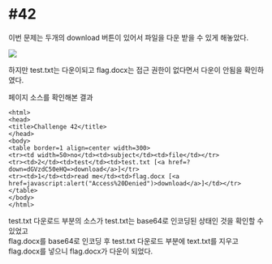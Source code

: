 #42
===

이번 문제는 두개의 download 버튼이 있어서 파일을 다운 받을 수 있게 해놓았다.

![](https://postfiles.pstatic.net/MjAyMDAxMDVfMTAy/MDAxNTc4MjE0NDMwNjcx.BBztKM5raiU2xcpsgtkaqKzRvsaV4HmLyu95ElwDPv8g.70J4GHKA-hVzkDErVWdKlAbcGjXyZeakpVjOqCwMFHcg.JPEG.rlaeoghks823/K-049.jpg?type=w773)

하지만 test.txt는 다운이되고 flag.docx는 접근 권한이 없다면서 다운이 안됨을 확인하였다.

페이지 소스를 확인해본 결과

```
<html>
<head>
<title>Challenge 42</title>
</head>
<body>
<table border=1 align=center width=300>
<tr><td width=50>no</td><td>subject</td><td>file</td></tr>
<tr><td>2</td><td>test</td><td>test.txt [<a href=?down=dGVzdC50eHQ=>download</a>]</tr>
<tr><td>1</td><td>read me</td><td>flag.docx [<a href=javascript:alert("Access%20Denied")>download</a>]</td></tr>
</table>
</body>
</html>
```

test.txt 다운로드 부분의 소스가 test.txt는 base64로 인코딩된 상태인 것을 확인할 수 있었고   
flag.docx를 base64로 인코딩 후 test.txt 다운로드 부분에 text.txt를 지우고 flag.docx를 넣으니 flag.docx가 다운이 되었다.
